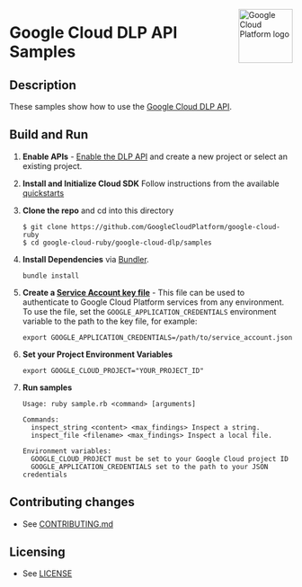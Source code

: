 <img src="https://avatars2.githubusercontent.com/u/2810941?v=3&s=96" alt="Google
Cloud Platform logo" title="Google Cloud Platform" align="right" height="96"
width="96"/>

# Google Cloud DLP API Samples

## Description

These samples show how to use the [Google Cloud DLP API](https://cloud.google.com/dlp/).

## Build and Run
1.  **Enable APIs** - [Enable the DLP API](https://console.cloud.google.com/flows/enableapi?apiid=dlp.googleapis.com)
    and create a new project or select an existing project.
1.  **Install and Initialize Cloud SDK**
    Follow instructions from the available [quickstarts](https://cloud.google.com/sdk/docs/quickstarts)
1.  **Clone the repo** and cd into this directory
    ```
    $ git clone https://github.com/GoogleCloudPlatform/google-cloud-ruby
    $ cd google-cloud-ruby/google-cloud-dlp/samples
    ```

1. **Install Dependencies** via [Bundler](https://bundler.io).

    `bundle install`

1. **Create a [Service Account key file](https://cloud.google.com/docs/authentication#service_accounts)** - This file can be used to authenticate to Google Cloud Platform services from any environment. To use the file, set the `GOOGLE_APPLICATION_CREDENTIALS` environment variable to the path to the key file, for example:

    `export GOOGLE_APPLICATION_CREDENTIALS=/path/to/service_account.json`

1. **Set your Project Environment Variables**

    `export GOOGLE_CLOUD_PROJECT="YOUR_PROJECT_ID"`

1. **Run samples**
    ```
    Usage: ruby sample.rb <command> [arguments]

    Commands:
      inspect_string <content> <max_findings> Inspect a string.
      inspect_file <filename> <max_findings> Inspect a local file.

    Environment variables:
      GOOGLE_CLOUD_PROJECT must be set to your Google Cloud project ID
      GOOGLE_APPLICATION_CREDENTIALS set to the path to your JSON credentials
    ```

## Contributing changes

* See [CONTRIBUTING.md](../CONTRIBUTING.md)

## Licensing

* See [LICENSE](../LICENSE)
